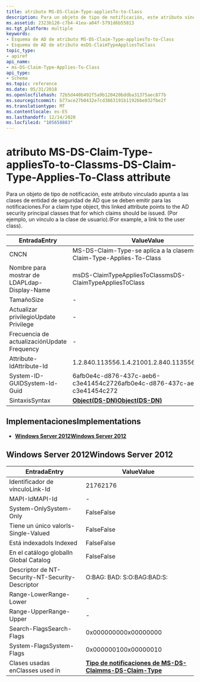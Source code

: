 ```yaml
---
title: atributo MS-DS-Claim-Type-appliesTo-to-Class
description: Para un objeto de tipo de notificación, este atributo vinculado apunta a las clases de entidad de seguridad de AD que se deben emitir para las notificaciones. (Por ejemplo, un vínculo a la clase de usuario).
ms.assetid: 2323b120-c7b4-41ea-a04f-5791d6b55813
ms.tgt_platform: multiple
keywords:
- Esquema de AD de atributo MS-DS-Claim-Type-appliesTo-to-Class
- Esquema de AD de atributo msDS-ClaimTypeAppliesToClass
topic_type:
- apiref
api_name:
- ms-DS-Claim-Type-Applies-To-Class
api_type:
- Schema
ms.topic: reference
ms.date: 05/31/2018
ms.openlocfilehash: 72b5d440b492f5a9b120420bddba31375aec877b
ms.sourcegitcommit: b77ace27b0432e7cd3863191b11926be032fbe2f
ms.translationtype: MT
ms.contentlocale: es-ES
ms.lasthandoff: 12/14/2020
ms.locfileid: "105658883"
---
```

# <a name="ms-ds-claim-type-applies-to-class-attribute"></a><span data-ttu-id="d3926-106">atributo MS-DS-Claim-Type-appliesTo-to-Class</span><span class="sxs-lookup"><span data-stu-id="d3926-106">ms-DS-Claim-Type-Applies-To-Class attribute</span></span>

<span data-ttu-id="d3926-107">Para un objeto de tipo de notificación, este atributo vinculado apunta a las clases de entidad de seguridad de AD que se deben emitir para las notificaciones.</span><span class="sxs-lookup"><span data-stu-id="d3926-107">For a claim type object, this linked attribute points to the AD security principal classes that for which claims should be issued.</span></span> <span data-ttu-id="d3926-108">(Por ejemplo, un vínculo a la clase de usuario).</span><span class="sxs-lookup"><span data-stu-id="d3926-108">(For example, a link to the user class).</span></span>



| <span data-ttu-id="d3926-109">Entrada</span><span class="sxs-lookup"><span data-stu-id="d3926-109">Entry</span></span> | <span data-ttu-id="d3926-110">Value</span><span class="sxs-lookup"><span data-stu-id="d3926-110">Value</span></span> |
|-------------------|-----------------------------------------|
| <span data-ttu-id="d3926-111">CN</span><span class="sxs-lookup"><span data-stu-id="d3926-111">CN</span></span>                | <span data-ttu-id="d3926-112">MS-DS-Claim-Type-se aplica a la clase</span><span class="sxs-lookup"><span data-stu-id="d3926-112">ms-DS-Claim-Type-Applies-To-Class</span></span>       |
| <span data-ttu-id="d3926-113">Nombre para mostrar de LDAP</span><span class="sxs-lookup"><span data-stu-id="d3926-113">Ldap-Display-Name</span></span> | <span data-ttu-id="d3926-114">msDS-ClaimTypeAppliesToClass</span><span class="sxs-lookup"><span data-stu-id="d3926-114">msDS-ClaimTypeAppliesToClass</span></span>            |
| <span data-ttu-id="d3926-115">Tamaño</span><span class="sxs-lookup"><span data-stu-id="d3926-115">Size</span></span>              | \-                                      |
| <span data-ttu-id="d3926-116">Actualizar privilegio</span><span class="sxs-lookup"><span data-stu-id="d3926-116">Update Privilege</span></span>  | \-                                      |
| <span data-ttu-id="d3926-117">Frecuencia de actualización</span><span class="sxs-lookup"><span data-stu-id="d3926-117">Update Frequency</span></span>  | \-                                      |
| <span data-ttu-id="d3926-118">Attribute-Id</span><span class="sxs-lookup"><span data-stu-id="d3926-118">Attribute-Id</span></span>      | <span data-ttu-id="d3926-119">1.2.840.113556.1.4.2100</span><span class="sxs-lookup"><span data-stu-id="d3926-119">1.2.840.113556.1.4.2100</span></span>                 |
| <span data-ttu-id="d3926-120">System-ID-GUID</span><span class="sxs-lookup"><span data-stu-id="d3926-120">System-Id-Guid</span></span>    | <span data-ttu-id="d3926-121">6afb0e4c-d876-437c-aeb6-c3e41454c272</span><span class="sxs-lookup"><span data-stu-id="d3926-121">6afb0e4c-d876-437c-aeb6-c3e41454c272</span></span>    |
| <span data-ttu-id="d3926-122">Sintaxis</span><span class="sxs-lookup"><span data-stu-id="d3926-122">Syntax</span></span>            | [<span data-ttu-id="d3926-123">**Object(DS-DN)**</span><span class="sxs-lookup"><span data-stu-id="d3926-123">**Object(DS-DN)**</span></span>](s-object-ds-dn.md) |



## <a name="implementations"></a><span data-ttu-id="d3926-124">Implementaciones</span><span class="sxs-lookup"><span data-stu-id="d3926-124">Implementations</span></span>

-   [<span data-ttu-id="d3926-125">**Windows Server 2012**</span><span class="sxs-lookup"><span data-stu-id="d3926-125">**Windows Server 2012**</span></span>](#windows-server-2012)

## <a name="windows-server-2012"></a><span data-ttu-id="d3926-126">Windows Server 2012</span><span class="sxs-lookup"><span data-stu-id="d3926-126">Windows Server 2012</span></span>



| <span data-ttu-id="d3926-127">Entrada</span><span class="sxs-lookup"><span data-stu-id="d3926-127">Entry</span></span> | <span data-ttu-id="d3926-128">Value</span><span class="sxs-lookup"><span data-stu-id="d3926-128">Value</span></span> |
|------------------------|---------------------------------------------------------|
| <span data-ttu-id="d3926-129">Identificador de vínculo</span><span class="sxs-lookup"><span data-stu-id="d3926-129">Link-Id</span></span>                | <span data-ttu-id="d3926-130">2176</span><span class="sxs-lookup"><span data-stu-id="d3926-130">2176</span></span>                                                    |
| <span data-ttu-id="d3926-131">MAPI-Id</span><span class="sxs-lookup"><span data-stu-id="d3926-131">MAPI-Id</span></span>                | \-                                                      |
| <span data-ttu-id="d3926-132">System-Only</span><span class="sxs-lookup"><span data-stu-id="d3926-132">System-Only</span></span>            | <span data-ttu-id="d3926-133">False</span><span class="sxs-lookup"><span data-stu-id="d3926-133">False</span></span>                                                   |
| <span data-ttu-id="d3926-134">Tiene un único valor</span><span class="sxs-lookup"><span data-stu-id="d3926-134">Is-Single-Valued</span></span>       | <span data-ttu-id="d3926-135">False</span><span class="sxs-lookup"><span data-stu-id="d3926-135">False</span></span>                                                   |
| <span data-ttu-id="d3926-136">Está indexado</span><span class="sxs-lookup"><span data-stu-id="d3926-136">Is Indexed</span></span>             | <span data-ttu-id="d3926-137">False</span><span class="sxs-lookup"><span data-stu-id="d3926-137">False</span></span>                                                   |
| <span data-ttu-id="d3926-138">En el catálogo global</span><span class="sxs-lookup"><span data-stu-id="d3926-138">In Global Catalog</span></span>      | <span data-ttu-id="d3926-139">False</span><span class="sxs-lookup"><span data-stu-id="d3926-139">False</span></span>                                                   |
| <span data-ttu-id="d3926-140">Descriptor de NT-Security-</span><span class="sxs-lookup"><span data-stu-id="d3926-140">NT-Security-Descriptor</span></span> | <span data-ttu-id="d3926-141">O:BAG: BAD: S:</span><span class="sxs-lookup"><span data-stu-id="d3926-141">O:BAG:BAD:S:</span></span>                                            |
| <span data-ttu-id="d3926-142">Range-Lower</span><span class="sxs-lookup"><span data-stu-id="d3926-142">Range-Lower</span></span>            | \-                                                      |
| <span data-ttu-id="d3926-143">Range-Upper</span><span class="sxs-lookup"><span data-stu-id="d3926-143">Range-Upper</span></span>            | \-                                                      |
| <span data-ttu-id="d3926-144">Search-Flags</span><span class="sxs-lookup"><span data-stu-id="d3926-144">Search-Flags</span></span>           | <span data-ttu-id="d3926-145">0x00000000</span><span class="sxs-lookup"><span data-stu-id="d3926-145">0x00000000</span></span>                                              |
| <span data-ttu-id="d3926-146">System-Flags</span><span class="sxs-lookup"><span data-stu-id="d3926-146">System-Flags</span></span>           | <span data-ttu-id="d3926-147">0x00000010</span><span class="sxs-lookup"><span data-stu-id="d3926-147">0x00000010</span></span>                                              |
| <span data-ttu-id="d3926-148">Clases usadas en</span><span class="sxs-lookup"><span data-stu-id="d3926-148">Classes used in</span></span>        | [<span data-ttu-id="d3926-149">**Tipo de notificaciones de MS-DS-Claim**</span><span class="sxs-lookup"><span data-stu-id="d3926-149">**ms-DS-Claim-Type**</span></span>](c-msds-claimtype.md)<br/> |



 

 





